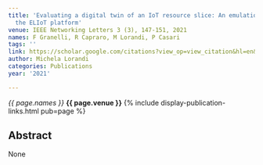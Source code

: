 ```yaml
---
title: 'Evaluating a digital twin of an IoT resource slice: An emulation study using
  the ELIoT platform'
venue: IEEE Networking Letters 3 (3), 147-151, 2021
names: F Granelli, R Capraro, M Lorandi, P Casari
tags: ''
link: https://scholar.google.com/citations?view_op=view_citation&hl=en&user=USpEfyQAAAAJ&pagesize=100&sortby=pubdate&citation_for_view=USpEfyQAAAAJ:d1gkVwhDpl0C
author: Michela Lorandi
categories: Publications
year: '2021'

---
```


*{{ page.names }}*
**{{ page.venue }}**
{% include display-publication-links.html pub=page %}
## Abstract

None